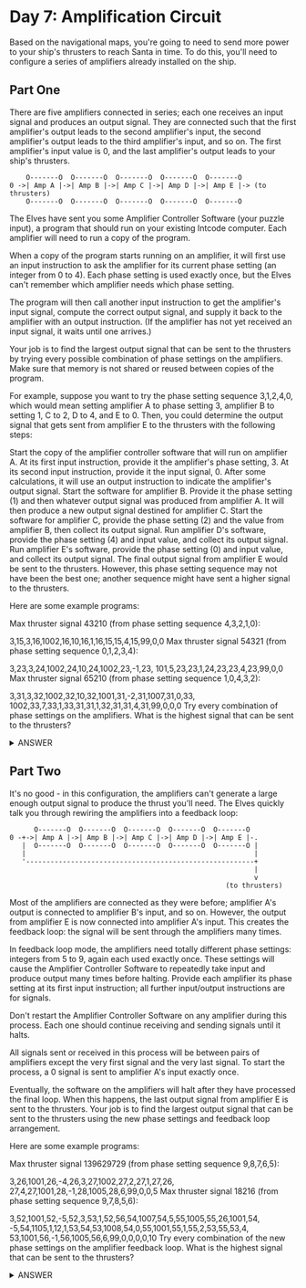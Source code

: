 # Day 7: Amplification Circuit

Based on the navigational maps, you're going to need to send more power to your ship's thrusters to reach Santa in time. To do this, you'll need to configure a series of amplifiers already installed on the ship.

## Part One

There are five amplifiers connected in series; each one receives an input signal and produces an output signal. They are connected such that the first amplifier's output leads to the second amplifier's input, the second amplifier's output leads to the third amplifier's input, and so on. The first amplifier's input value is 0, and the last amplifier's output leads to your ship's thrusters.

```
    O-------O  O-------O  O-------O  O-------O  O-------O
0 ->| Amp A |->| Amp B |->| Amp C |->| Amp D |->| Amp E |-> (to thrusters)
    O-------O  O-------O  O-------O  O-------O  O-------O
```

The Elves have sent you some Amplifier Controller Software (your puzzle input), a program that should run on your existing Intcode computer. Each amplifier will need to run a copy of the program.

When a copy of the program starts running on an amplifier, it will first use an input instruction to ask the amplifier for its current phase setting (an integer from 0 to 4). Each phase setting is used exactly once, but the Elves can't remember which amplifier needs which phase setting.

The program will then call another input instruction to get the amplifier's input signal, compute the correct output signal, and supply it back to the amplifier with an output instruction. (If the amplifier has not yet received an input signal, it waits until one arrives.)

Your job is to find the largest output signal that can be sent to the thrusters by trying every possible combination of phase settings on the amplifiers. Make sure that memory is not shared or reused between copies of the program.

For example, suppose you want to try the phase setting sequence 3,1,2,4,0, which would mean setting amplifier A to phase setting 3, amplifier B to setting 1, C to 2, D to 4, and E to 0. Then, you could determine the output signal that gets sent from amplifier E to the thrusters with the following steps:

Start the copy of the amplifier controller software that will run on amplifier A. At its first input instruction, provide it the amplifier's phase setting, 3. At its second input instruction, provide it the input signal, 0. After some calculations, it will use an output instruction to indicate the amplifier's output signal.
Start the software for amplifier B. Provide it the phase setting (1) and then whatever output signal was produced from amplifier A. It will then produce a new output signal destined for amplifier C.
Start the software for amplifier C, provide the phase setting (2) and the value from amplifier B, then collect its output signal.
Run amplifier D's software, provide the phase setting (4) and input value, and collect its output signal.
Run amplifier E's software, provide the phase setting (0) and input value, and collect its output signal.
The final output signal from amplifier E would be sent to the thrusters. However, this phase setting sequence may not have been the best one; another sequence might have sent a higher signal to the thrusters.

Here are some example programs:

Max thruster signal 43210 (from phase setting sequence 4,3,2,1,0):

3,15,3,16,1002,16,10,16,1,16,15,15,4,15,99,0,0
Max thruster signal 54321 (from phase setting sequence 0,1,2,3,4):

3,23,3,24,1002,24,10,24,1002,23,-1,23,
101,5,23,23,1,24,23,23,4,23,99,0,0
Max thruster signal 65210 (from phase setting sequence 1,0,4,3,2):

3,31,3,32,1002,32,10,32,1001,31,-2,31,1007,31,0,33,
1002,33,7,33,1,33,31,31,1,32,31,31,4,31,99,0,0,0
Try every combination of phase settings on the amplifiers. What is the highest signal that can be sent to the thrusters?

<details><summary>ANSWER</summary>

#### 199988

</details>

## Part Two

It's no good - in this configuration, the amplifiers can't generate a large enough output signal to produce the thrust you'll need. The Elves quickly talk you through rewiring the amplifiers into a feedback loop:

```
      O-------O  O-------O  O-------O  O-------O  O-------O
0 -+->| Amp A |->| Amp B |->| Amp C |->| Amp D |->| Amp E |-.
   |  O-------O  O-------O  O-------O  O-------O  O-------O |
   |                                                        |
   '--------------------------------------------------------+
                                                            |
                                                            v
                                                     (to thrusters)
```

Most of the amplifiers are connected as they were before; amplifier A's output is connected to amplifier B's input, and so on. However, the output from amplifier E is now connected into amplifier A's input. This creates the feedback loop: the signal will be sent through the amplifiers many times.

In feedback loop mode, the amplifiers need totally different phase settings: integers from 5 to 9, again each used exactly once. These settings will cause the Amplifier Controller Software to repeatedly take input and produce output many times before halting. Provide each amplifier its phase setting at its first input instruction; all further input/output instructions are for signals.

Don't restart the Amplifier Controller Software on any amplifier during this process. Each one should continue receiving and sending signals until it halts.

All signals sent or received in this process will be between pairs of amplifiers except the very first signal and the very last signal. To start the process, a 0 signal is sent to amplifier A's input exactly once.

Eventually, the software on the amplifiers will halt after they have processed the final loop. When this happens, the last output signal from amplifier E is sent to the thrusters. Your job is to find the largest output signal that can be sent to the thrusters using the new phase settings and feedback loop arrangement.

Here are some example programs:

Max thruster signal 139629729 (from phase setting sequence 9,8,7,6,5):

3,26,1001,26,-4,26,3,27,1002,27,2,27,1,27,26,
27,4,27,1001,28,-1,28,1005,28,6,99,0,0,5
Max thruster signal 18216 (from phase setting sequence 9,7,8,5,6):

3,52,1001,52,-5,52,3,53,1,52,56,54,1007,54,5,55,1005,55,26,1001,54,
-5,54,1105,1,12,1,53,54,53,1008,54,0,55,1001,55,1,55,2,53,55,53,4,
53,1001,56,-1,56,1005,56,6,99,0,0,0,0,10
Try every combination of the new phase settings on the amplifier feedback loop. What is the highest signal that can be sent to the thrusters?

<details><summary>ANSWER</summary>

#### 17519904

</details>
